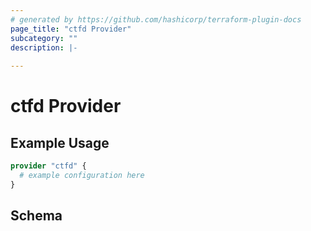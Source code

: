 ```yaml
---
# generated by https://github.com/hashicorp/terraform-plugin-docs
page_title: "ctfd Provider"
subcategory: ""
description: |-
  
---
```


# ctfd Provider



## Example Usage

```terraform
provider "ctfd" {
  # example configuration here
}
```

<!-- schema generated by tfplugindocs -->
## Schema
